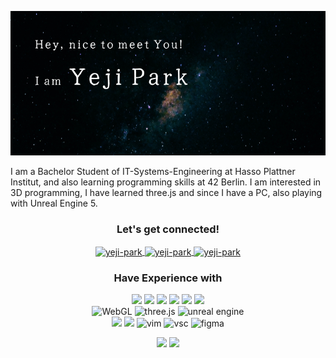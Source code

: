 
<p align = "center">
<img src="./hello_2.png" alt="name banner" />
</p>

<!-- <p align="center">
 <img src="https://badges.pufler.dev/visits/yeji0205/yeji0205"/> 
 <img src="https://badges.pufler.dev/repos/yeji0205"/>
 <img src="https://badges.pufler.dev/commits/monthly/yeji0205"/>
</p> -->

I am a Bachelor Student of IT-Systems-Engineering at Hasso Plattner Institut, and also learning programming skills at 42 Berlin. 
I am interested in 3D programming, I have learned three.js and since I have a PC, also playing with Unreal Engine 5. 


<h3 align="center"> Let's get connected!</h3>


<p align="center"> 
 <a href="https://www.linkedin.com/in/yegi-park/" target="blank">
  <img align="center" src="https://img.icons8.com/fluency/48/linkedin.png" alt="yeji-park" height="25" width="35" />
 </a>
 <a href="https://instagram.com/yehji205" target="blank">
  <img align="center" src="https://raw.githubusercontent.com/rahuldkjain/github-profile-readme-generator/master/src/images/icons/Social/instagram.svg" alt="yeji-park" height="25" width="35" />
 </a>
 <a href="https://medium.com/yejipark" target="blank">
  <img align="center" src="https://raw.githubusercontent.com/rahuldkjain/github-profile-readme-generator/master/src/images/icons/Social/medium.svg" alt="yeji-park" height="25" width="35" />
 </a>
</p>



<h3 align="center"> Have Experience with  </h3>

<p align="center">
 <img src="https://img.shields.io/badge/c-%2300599C.svg?style=for-the-badge&logo=c&logoColor=white"/> 
 <img src="https://img.shields.io/badge/java-%23ED8B00.svg?style=for-the-badge&logo=openjdk&logoColor=white"/>
 <img src="https://img.shields.io/badge/html5-%23E34F26.svg?style=for-the-badge&logo=html5&logoColor=white"/>
 <img src="https://img.shields.io/badge/css3-%231572B6.svg?style=for-the-badge&logo=css3&logoColor=white"/>
 <img src="https://img.shields.io/badge/javascript-%23323330.svg?style=for-the-badge&logo=javascript&logoColor=%23F7DF1E"/>
 <img src="https://img.shields.io/badge/react-%2320232a.svg?style=for-the-badge&logo=react&logoColor=%2361DAFB"/>
 <br />
 <img src="https://img.shields.io/badge/WebGL-990000?logo=webgl&logoColor=white&style=for-the-badge" alt="WebGL" />
  <img src="https://img.shields.io/badge/threejs-black?style=for-the-badge&logo=three.js&logoColor=white" alt="three.js" />
  <img src="https://img.shields.io/badge/unrealengine-%23313131.svg?style=for-the-badge&logo=unrealengine&logoColor=white" alt="unreal engine"/>
 <br />
  <img src="https://img.shields.io/badge/git-%23F05033.svg?style=for-the-badge&logo=git&logoColor=white"/>
 <img src="https://img.shields.io/badge/github-%23121011.svg?style=for-the-badge&logo=github&logoColor=white"/>
 <img src="https://img.shields.io/badge/VIM-%2311AB00.svg?style=for-the-badge&logo=vim&logoColor=white" alt="vim" />
  <img src="https://img.shields.io/badge/Visual%20Studio%20Code-0078d7.svg?style=for-the-badge&logo=visual-studio-code&logoColor=white" alt="vsc" />
  <img src="https://img.shields.io/badge/figma-%23F24E1E.svg?style=for-the-badge&logo=figma&logoColor=white" alt="figma" />
</p>

<p align = "center">
 <img src="https://github-readme-stats.vercel.app/api?username=yeji0205&show_icons=true&theme=radical" />
 <img src="https://github-readme-stats.vercel.app/api/top-langs/?username=yeji0205&layout=compact&theme=radical" />
</p>

<!--[![](https://visitcount.itsvg.in/api?id=yeji0205&icon=0&color=0)](https://visitcount.itsvg.in)-->

<!--[![Top Langs](https://github-readme-stats.vercel.app/api/top-langs/?username=yeji0205&layout=compact)](https://github.com/anuraghazra/github-readme-stats)-->
